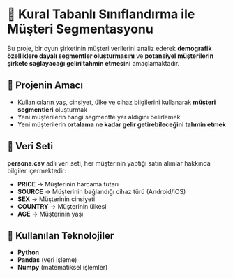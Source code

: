 # 🎯 Kural Tabanlı Sınıflandırma ile Müşteri Segmentasyonu  

Bu proje, bir oyun şirketinin müşteri verilerini analiz ederek **demografik özelliklere dayalı segmentler oluşturmasını** ve **potansiyel müşterilerin şirkete sağlayacağı geliri tahmin etmesini** amaçlamaktadır.  

## 🚀 Projenin Amacı  
- Kullanıcıların yaş, cinsiyet, ülke ve cihaz bilgilerini kullanarak **müşteri segmentleri** oluşturmak  
- Yeni müşterilerin hangi segmentte yer aldığını belirlemek  
- Yeni müşterilerin **ortalama ne kadar gelir getirebileceğini tahmin etmek**  

## 📂 Veri Seti  
**persona.csv** adlı veri seti, her müşterinin yaptığı satın alımlar hakkında bilgiler içermektedir:  
- **PRICE** → Müşterinin harcama tutarı  
- **SOURCE** → Müşterinin bağlandığı cihaz türü (Android/iOS)  
- **SEX** → Müşterinin cinsiyeti  
- **COUNTRY** → Müşterinin ülkesi  
- **AGE** → Müşterinin yaşı  

## 🔧 Kullanılan Teknolojiler  
- **Python**  
- **Pandas** (veri işleme)  
- **Numpy** (matematiksel işlemler)  
